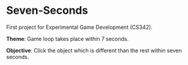 # Seven-Seconds
First project for Experimental Game Development (CS342).

**Theme**: Game loop takes place within 7 seconds.

**Objective**: Click the object which is different than the rest within seven seconds.

